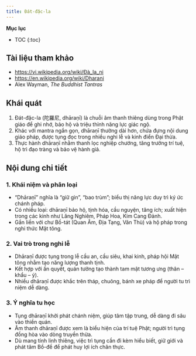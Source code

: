 ```yaml
---
title: Đát-đặc-la
---
```


**Mục lục**

- TOC
{:toc}

## Tài liệu tham khảo

- <https://vi.wikipedia.org/wiki/Đà_la_ni>
- <https://en.wikipedia.org/wiki/Dharani>
- Alex Wayman, *The Buddhist Tantras*

## Khái quát

1. Đát-đặc-la (陀羅尼, dhāraṇī) là chuỗi âm thanh thiêng dùng trong Phật giáo để ghi nhớ, bảo hộ và triệu thỉnh năng lực giác ngộ.
2. Khác với mantra ngắn gọn, dhāraṇī thường dài hơn, chứa đựng nội dung giáo pháp, được tụng đọc trong nhiều nghi lễ và kinh điển Đại thừa.
3. Thực hành dhāraṇī nhằm thanh lọc nghiệp chướng, tăng trưởng trí tuệ, hộ trì đạo tràng và bảo vệ hành giả.

## Nội dung chi tiết

### 1. Khái niệm và phân loại
- “Dhāraṇī” nghĩa là “giữ gìn”, “bao trùm”; biểu thị năng lực duy trì ký ức chánh pháp.
- Có nhiều loại: dhāraṇī bảo hộ, tịnh hóa, cầu nguyện, tăng ích; xuất hiện trong các kinh như Lăng Nghiêm, Pháp Hoa, Kim Cang Đảnh.
- Gắn liền với chư Bồ-tát (Quan Âm, Địa Tạng, Văn Thù) và hộ pháp trong nghi thức Mật tông.

### 2. Vai trò trong nghi lễ
- Dhāraṇī được tụng trong lễ cầu an, cầu siêu, khai kinh, pháp hội Mật tông nhằm tạo năng lượng thanh tịnh.
- Kết hợp với ấn quyết, quán tưởng tạo thành tam mật tương ưng (thân – khẩu – ý).
- Nhiều dhāraṇī được khắc trên tháp, chuông, bánh xe pháp để người tu trì niệm dễ dàng.

### 3. Ý nghĩa tu học
- Tụng dhāraṇī khởi phát chánh niệm, giúp tâm tập trung, dễ dàng đi sâu vào thiền quán.
- Âm thanh dhāraṇī được xem là biểu hiện của trí tuệ Phật; người trì tụng đồng hòa vào dòng truyền thừa.
- Dù mang tính linh thiêng, việc trì tụng cần đi kèm hiểu biết, giữ giới và phát tâm Bồ-đề để phát huy lợi ích chân thực.
